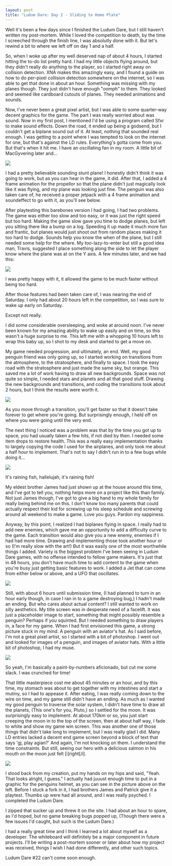 ```yaml
---
layout: post
title: "Ludum Dare: Day 2 - Sliding to Home Plate"
---
```


Well it's been a few days since I finished the Ludum Dare, but I still haven't written my post-mortem. While I loved the competition to death, by the time I screeched through the finish line, I was absolutly done with it. But let's rewind a bit to where we left off on day 1 and a half.

So, when I woke up after my well deserved nap of about 4 hours, I started hitting the to-do list pretty hard. I had my little objects flying around, but they didn't really do anything to the player, so I started right away on collision detection. XNA makes this amazingly easy, and I found a guide on how to do per-pixel collision detection somewhere on the internet, so I was able to get that done in about an hour. Something was missing with my planes though. They just didn't have enough "oomph" to them. They looked and seemed like cardboard cutouts of planes. They needed animations and sounds.

Now, I've never been a great pixel artist, but I was able to some quarter-way decent graphics for the game. The part I was really worried about was sound. Now in my first post, I mentioned I'd be using a program called Sfxr to make sound effects. Down the road, it ended up being a godsend, but I couldn't get a biplane sound out of it. At least, nothing that sounded real enough. I was getting to a point where I was tempted to look on the internet for one, but that's against the LD rules. Everything's gotta come from you. But that's when it hit me. I have an oscillating fan in my room. A little bit of MacGyvering later and...

<img src="http://i.imgur.com/YJPAI.jpg" class="center"/>

I had a pretty believable sounding stunt plane! I honestly didn't think it was going to work, but as you can hear in the game, it did. After that, I added a 4 frame animation for the propellor so that the plane didn't just magically look like it was flying, and my plane was looking just fine. The penguin was also taken care of, he received a proper jetpack with a 4 frame animation and soundeffect to go with it, as you'll see below.

After playtesting this barebones version I had going, I had two problems. The game was either too slow and too easy, or it was just the right speed but too hard. Making the game slow gave you time to dodge planes, but left you sitting there like a bump on a log. Speeding it up made it much more fun and frantic, but planes would just shoot out from random places making it too hard to dodge. Sounds help you know the when of the plane, but I still needed some help for the where. My too-lazy-to-enter but still a good idea man, Travis, suggested I place something along the side to let the player know where the plane was at on the Y axis. A few minutes later, and we had this:

<img src="http://i.imgur.com/jNWAY.png" class="center"/>

I was pretty happy with it, it allowed the game to be much faster without being too hard.

After those features had been taken care of, I was nearing the end of Saturday. I only had about 20 hours left in the competition, so I was sure to wake up early on Saturday.

Except not really.

I did some considerable oversleeping, and woke at around noon. I've never been known for my amazing ability to wake up easily and on time, so this wasn't a huge surprise to me. This left me with a whopping 10 hours left to wrap this baby up, so I shot to my desk and started to get a move on.

My game needed progression, and ultimately, an end. Well, my good penguin friend was only going up, so I started working on transitions from the atmosphere, to the stratosphere, and finally to space. I took the easy road with the stratosphere and just made the same sky, but orange. This saved me a lot of work having to draw all new backgrounds. Space was not quite so simple, I needed stars and planets and all that good stuff. Drawing the new backgrounds and transitions, and coding the transitions took about 2 hours, but I think the results were worth it.

<img src="http://i.imgur.com/CzFtb.png" class="center"/>

As you move through a transition, you'll get faster so that it doesn't take forever to get where you're going. But surprisingly enough, I held off on where you were going until the very end.

The next thing I noticed was a problem was that by the time you got up to space, you had usually taken a few hits, if not died by then. I needed some item drops to restore health. This was a really easy implementation thanks to largely copying the code I used for the airplanes, and only took me about a half hour to implement. That's not to say I didn't run in to a few bugs while doing it...

<img src="http://i.imgur.com/GQrAP.png" class="center"/>

It's raining fish, hallelujah, it's raining fish!

My eldest brother James had just shown up at the house around this time, and I've got to tell you, nothing helps more on a project like this than family. Not just James though, I've got to give a big hand to my whole family for really being behind me on this. I don't know too many parents that could actually respect their kid for screwing up his sleep schedule and screwing around all weekend to make a game. Love you guys. Pardon my sappiness.

Anyway, by this point, I realized I had biplanes flying in space. I really had to add new enemies, which gave me an opportunity to add a difficulty curve to the game. Each transition would also give you a new enemy, enemies if I had had more time. Drawing and implementing those took another hour or so (I'm really slow with the art!) But it was easily one of the most worthwhile things I added. Variety is the biggest problem I've been seeing in Ludum Dare games, with no offense intended to fellow game makers. It's just that in 48 hours, you don't have much time to add content to the game when you're busy just getting basic features to work. I added a Jet that can come from either below or above, and a UFO that oscillates.

<img src="http://i.imgur.com/QdqSg.png" class="center"/>

Still, with about 6 hours until submission time, (I had planned to turn in an hour early though, in case I ran in to a game destroying bug,) I hadn't made an ending. But who cares about actual content? I still wanted to work on silly aesthetics. My title screen was in desperate need of a facelift. It was just a placeholder image to start, something that might possibly resemble a penguin? Perhaps if you squinted. But I needed something to draw players in, a face for my game. When I had first envisioned this game, a strong picture stuck in my mind. A penguin with an aviator's hat. As I said before, I'm not a great pixel artist, so I started with a bit of photoshop. I went out and looked for images of a penguin, and images of aviator hats. With a little bit of photoshop, I had my muse.

<img src="http://i.imgur.com/Q75oy.png" class="center"/>

So yeah, I'm basically a paint-by-numbers aficionado, but cut me some slack. I was crunched for time!

That little masterpiece cost me about 45 minutes or an hour, and by this time, my stomach was about to get together with my intestines and start a mutiny, so I had to appease it. After eating, I was really coming down to the wire on time, and my game still didn't have an ending. As much as I wanted my good penguin to traverse the solar system, I didn't have time to draw all the planets, (This one's for you, Pluto,) so I settled for the moon. It was surprisingly easy to implement. At about 170km or so, you just start creeping the moon in to the top of the screen, then at about half way, I fade to white and show my game win screen. This was another one of those things that didn't take long to implement, but I was really glad I did. Many LD entries lacked a decent end game screen beyond a block of text that says 'gj, play agian?' And again, I'm not knocking on them. I understand the time constraints. But still, seeing our hero with a delicious salmon in his mouth on the moon just felt [i]right[/i].

<img src="http://i.imgur.com/lS0Ng.png" class="center"/>

I stood back from my creation, put my hands on my hips and said, "Yeah. That looks alright, I guess." I actually had juuust enough time to put in a graphic for the penguins helmet, as you can see in the picture above on the left. Before I stuck a fork in it, I had brothers James and Patrick give it a playtest. Thumbs up were had all around, and I was really psyched. I completed the Ludum Dare.

I zipped that sucker up and threw it on the site. I had about an hour to spare, as I'd hoped, but no game breaking bugs popped up, (Though there were a few issues I'd caught, but such is the Ludum Dare.)

I had a really great time and I think I learned a lot about myself as a developer. The whiteboard will definitely be a major component in future projects. I'll be writing a post-mortem sooner or later about how my project was received, things I wish I had done differently, and other such topics. 

Ludum Dare #22 can't come soon enough.